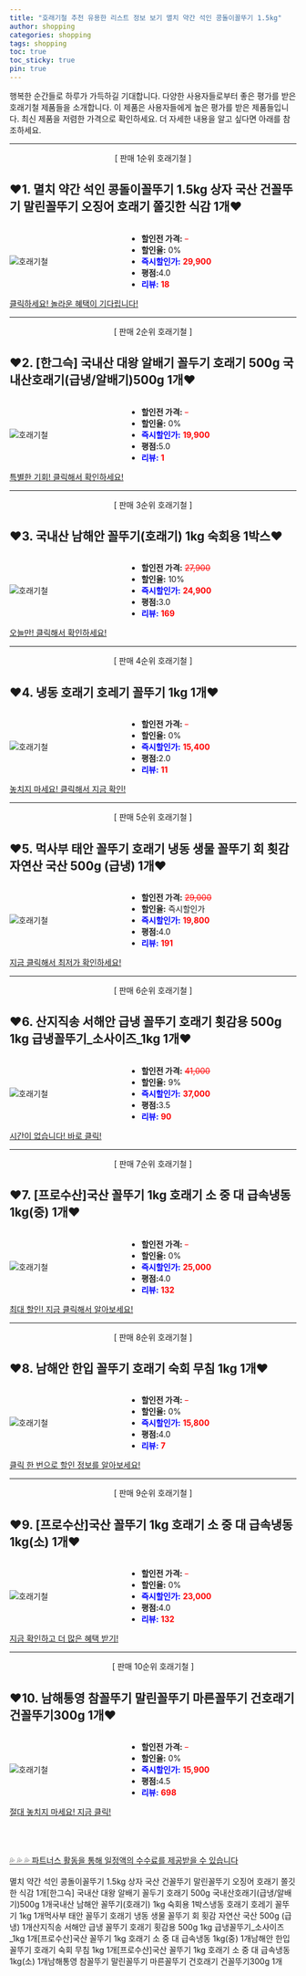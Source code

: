 ```yaml
---
title: "호래기철 추천 유용한 리스트 정보 보기 멸치 약간 석인 콩돌이꼴뚜기 1.5kg"
author: shopping
categories: shopping
tags: shopping
toc: true
toc_sticky: true
pin: true
---
```

행복한 순간들로 하루가 가득하길 기대합니다. 다양한 사용자들로부터 좋은 평가를 받은 호래기철 제품들을 소개합니다. 이 제품은 사용자들에게 높은 평가를 받은 제품들입니다. 최신 제품을 저렴한 가격으로 확인하세요. 더 자세한 내용을 알고 싶다면 아래를 참조하세요.

---
<p class="toplist" style="margin: 0 auto; display: block; width: fit-content;">[ 판매 1순위 호래기철 ]</p>

<h2><strong>❤️1. 멸치 약간 석인 콩돌이꼴뚜기 1.5kg 상자 국산 건꼴뚜기 말린꼴뚜기 오징어 호래기 쫄깃한 식감 1개❤️</strong></h2>

<div style="display: flex; align-items: center;">
    <div style="flex: 0.4;">
        <img src="https://thumbnail7.coupangcdn.com/thumbnails/remote/230x230ex/image/vendor_inventory/c722/36eb3598327ca25f1987de017bb788ca6d150499bf410ea96c06b361e834.jpg" alt="호래기철" style="max-width: 100%;">
    </div>
    <div style="flex: 0.6; margin-left: 10px;">
        <ul>
            <li><strong>할인전 가격:</strong> <del style="color: red;">-</del></li>
            <li><strong>할인율:</strong> 0%</li>
            <li><span style='color:blue'><strong>즉시할인가:</strong></span> <span style='color:red'><strong>29,900</strong></span></li>
            <li><strong>평점:</strong>4.0</li>
            <li><span style='color:blue'><strong>리뷰:</strong></span> <span style='color:red'><strong>18</strong></span></li>
        </ul>
    </div>
</div>
<div class="center">
    <a href="https://selin100587.github.io?lptag=AF9450613&subid=githubio&pageKey=7650574675&traceid=V0-153&itemId=20355063355&vendorItemId=87439376307" class="myButton">
        클릭하세요! 놀라운 혜택이 기다립니다!
    </a>
</div>


---
<p class="toplist" style="margin: 0 auto; display: block; width: fit-content;">[ 판매 2순위 호래기철 ]</p>

<h2><strong>❤️2. [한그슥] 국내산 대왕 알배기 꼴두기 호래기 500g 국내산호래기(급냉/알배기)500g 1개❤️</strong></h2>

<div style="display: flex; align-items: center;">
    <div style="flex: 0.4;">
        <img src="https://thumbnail7.coupangcdn.com/thumbnails/remote/230x230ex/image/vendor_inventory/9537/57ec1ce152c5c81d4898629c9af166aa44f950f163fde86947d48070d6aa.jpg" alt="호래기철" style="max-width: 100%;">
    </div>
    <div style="flex: 0.6; margin-left: 10px;">
        <ul>
            <li><strong>할인전 가격:</strong> <del style="color: red;">-</del></li>
            <li><strong>할인율:</strong> 0%</li>
            <li><span style='color:blue'><strong>즉시할인가:</strong></span> <span style='color:red'><strong>19,900</strong></span></li>
            <li><strong>평점:</strong>5.0</li>
            <li><span style='color:blue'><strong>리뷰:</strong></span> <span style='color:red'><strong>1</strong></span></li>
        </ul>
    </div>
</div>
<div class="center">
    <a href="https://selin100587.github.io?lptag=AF9450613&subid=githubio&pageKey=7434567327&traceid=V0-153&itemId=19317775074&vendorItemId=86431950552" class="myButton">
        특별한 기회! 클릭해서 확인하세요!
    </a>
</div>


---
<p class="toplist" style="margin: 0 auto; display: block; width: fit-content;">[ 판매 3순위 호래기철 ]</p>

<h2><strong>❤️3. 국내산 남해안 꼴뚜기(호래기) 1kg 숙회용 1박스❤️</strong></h2>

<div style="display: flex; align-items: center;">
    <div style="flex: 0.4;">
        <img src="https://thumbnail8.coupangcdn.com/thumbnails/remote/230x230ex/image/vendor_inventory/7e8b/5fd2f91652d4e7843323bffef3fa37a1fac6a96a39313864d2bf5a843dd8.jpg" alt="호래기철" style="max-width: 100%;">
    </div>
    <div style="flex: 0.6; margin-left: 10px;">
        <ul>
            <li><strong>할인전 가격:</strong> <del style="color: red;">27,900</del></li>
            <li><strong>할인율:</strong> 10%</li>
            <li><span style='color:blue'><strong>즉시할인가:</strong></span> <span style='color:red'><strong>24,900</strong></span></li>
            <li><strong>평점:</strong>3.0</li>
            <li><span style='color:blue'><strong>리뷰:</strong></span> <span style='color:red'><strong>169</strong></span></li>
        </ul>
    </div>
</div>
<div class="center">
    <a href="https://selin100587.github.io?lptag=AF9450613&subid=githubio&pageKey=7289608899&traceid=V0-153&itemId=18628370930&vendorItemId=83981804887" class="myButton">
        오늘만! 클릭해서 확인하세요!
    </a>
</div>


---
<p class="toplist" style="margin: 0 auto; display: block; width: fit-content;">[ 판매 4순위 호래기철 ]</p>

<h2><strong>❤️4. 냉동 호래기 호레기 꼴뚜기 1kg 1개❤️</strong></h2>

<div style="display: flex; align-items: center;">
    <div style="flex: 0.4;">
        <img src="https://thumbnail7.coupangcdn.com/thumbnails/remote/230x230ex/image/vendor_inventory/3336/a5fea60ccc70ecead88c89683764b46fa332384c99eff2c19a85bb730b8c.jpg" alt="호래기철" style="max-width: 100%;">
    </div>
    <div style="flex: 0.6; margin-left: 10px;">
        <ul>
            <li><strong>할인전 가격:</strong> <del style="color: red;">-</del></li>
            <li><strong>할인율:</strong> 0%</li>
            <li><span style='color:blue'><strong>즉시할인가:</strong></span> <span style='color:red'><strong>15,400</strong></span></li>
            <li><strong>평점:</strong>2.0</li>
            <li><span style='color:blue'><strong>리뷰:</strong></span> <span style='color:red'><strong>11</strong></span></li>
        </ul>
    </div>
</div>
<div class="center">
    <a href="https://selin100587.github.io?lptag=AF9450613&subid=githubio&pageKey=8072121453&traceid=V0-153&itemId=22727071604&vendorItemId=89762437793" class="myButton">
        놓치지 마세요! 클릭해서 지금 확인!
    </a>
</div>


---
<p class="toplist" style="margin: 0 auto; display: block; width: fit-content;">[ 판매 5순위 호래기철 ]</p>

<h2><strong>❤️5. 먹사부 태안 꼴뚜기 호래기 냉동 생물 꼴뚜기 회 횟감 자연산 국산 500g (급냉) 1개❤️</strong></h2>

<div style="display: flex; align-items: center;">
    <div style="flex: 0.4;">
        <img src="https://thumbnail8.coupangcdn.com/thumbnails/remote/230x230ex/image/vendor_inventory/8c9c/06d2871806ea779432bb950f2322ece4c02fc873bc6026b767b2d8e4b0ec.png" alt="호래기철" style="max-width: 100%;">
    </div>
    <div style="flex: 0.6; margin-left: 10px;">
        <ul>
            <li><strong>할인전 가격:</strong> <del style="color: red;">29,000</del></li>
            <li><strong>할인율:</strong> 즉시할인가</li>
            <li><span style='color:blue'><strong>즉시할인가:</strong></span> <span style='color:red'><strong>19,800</strong></span></li>
            <li><strong>평점:</strong>4.0</li>
            <li><span style='color:blue'><strong>리뷰:</strong></span> <span style='color:red'><strong>191</strong></span></li>
        </ul>
    </div>
</div>
<div class="center">
    <a href="https://selin100587.github.io?lptag=AF9450613&subid=githubio&pageKey=7185888459&traceid=V0-153&itemId=18132523763&vendorItemId=85283224465" class="myButton">
        지금 클릭해서 최저가 확인하세요!
    </a>
</div>


---
<p class="toplist" style="margin: 0 auto; display: block; width: fit-content;">[ 판매 6순위 호래기철 ]</p>

<h2><strong>❤️6. 산지직송 서해안 급냉 꼴뚜기 호래기 횟감용 500g 1kg 급냉꼴뚜기_소사이즈_1kg 1개❤️</strong></h2>

<div style="display: flex; align-items: center;">
    <div style="flex: 0.4;">
        <img src="https://thumbnail7.coupangcdn.com/thumbnails/remote/230x230ex/image/vendor_inventory/efc8/bf331ef9cdec4c29da682292c23aad76685d7af27f165bc7b211e3decfaa.png" alt="호래기철" style="max-width: 100%;">
    </div>
    <div style="flex: 0.6; margin-left: 10px;">
        <ul>
            <li><strong>할인전 가격:</strong> <del style="color: red;">41,000</del></li>
            <li><strong>할인율:</strong> 9%</li>
            <li><span style='color:blue'><strong>즉시할인가:</strong></span> <span style='color:red'><strong>37,000</strong></span></li>
            <li><strong>평점:</strong>3.5</li>
            <li><span style='color:blue'><strong>리뷰:</strong></span> <span style='color:red'><strong>90</strong></span></li>
        </ul>
    </div>
</div>
<div class="center">
    <a href="https://selin100587.github.io?lptag=AF9450613&subid=githubio&pageKey=7282233400&traceid=V0-153&itemId=18594711913&vendorItemId=85667274379" class="myButton">
        시간이 없습니다! 바로 클릭!
    </a>
</div>


---
<p class="toplist" style="margin: 0 auto; display: block; width: fit-content;">[ 판매 7순위 호래기철 ]</p>

<h2><strong>❤️7. [프로수산]국산 꼴뚜기 1kg 호래기 소 중 대 급속냉동 1kg(중) 1개❤️</strong></h2>

<div style="display: flex; align-items: center;">
    <div style="flex: 0.4;">
        <img src="https://thumbnail10.coupangcdn.com/thumbnails/remote/230x230ex/image/vendor_inventory/014a/927648e44e12ec63d2b0a66c126d8e56be51f4a2d50438452bdd7d09b250.jpg" alt="호래기철" style="max-width: 100%;">
    </div>
    <div style="flex: 0.6; margin-left: 10px;">
        <ul>
            <li><strong>할인전 가격:</strong> <del style="color: red;">-</del></li>
            <li><strong>할인율:</strong> 0%</li>
            <li><span style='color:blue'><strong>즉시할인가:</strong></span> <span style='color:red'><strong>25,000</strong></span></li>
            <li><strong>평점:</strong>4.0</li>
            <li><span style='color:blue'><strong>리뷰:</strong></span> <span style='color:red'><strong>132</strong></span></li>
        </ul>
    </div>
</div>
<div class="center">
    <a href="https://selin100587.github.io?lptag=AF9450613&subid=githubio&pageKey=7143882925&traceid=V0-153&itemId=17945356005&vendorItemId=84974691126" class="myButton">
        최대 할인! 지금 클릭해서 알아보세요!
    </a>
</div>


---
<p class="toplist" style="margin: 0 auto; display: block; width: fit-content;">[ 판매 8순위 호래기철 ]</p>

<h2><strong>❤️8. 남해안 한입 꼴뚜기 호래기 숙회 무침 1kg 1개❤️</strong></h2>

<div style="display: flex; align-items: center;">
    <div style="flex: 0.4;">
        <img src="https://thumbnail8.coupangcdn.com/thumbnails/remote/230x230ex/image/vendor_inventory/48d4/1b3f4a9503810681938774f8a7313bd7647256e4db3ece2e3fb80cf566a7.jpg" alt="호래기철" style="max-width: 100%;">
    </div>
    <div style="flex: 0.6; margin-left: 10px;">
        <ul>
            <li><strong>할인전 가격:</strong> <del style="color: red;">-</del></li>
            <li><strong>할인율:</strong> 0%</li>
            <li><span style='color:blue'><strong>즉시할인가:</strong></span> <span style='color:red'><strong>15,800</strong></span></li>
            <li><strong>평점:</strong>4.0</li>
            <li><span style='color:blue'><strong>리뷰:</strong></span> <span style='color:red'><strong>7</strong></span></li>
        </ul>
    </div>
</div>
<div class="center">
    <a href="https://selin100587.github.io?lptag=AF9450613&subid=githubio&pageKey=8084590419&traceid=V0-153&itemId=22811457880&vendorItemId=89846331469" class="myButton">
        클릭 한 번으로 할인 정보를 알아보세요!
    </a>
</div>


---
<p class="toplist" style="margin: 0 auto; display: block; width: fit-content;">[ 판매 9순위 호래기철 ]</p>

<h2><strong>❤️9. [프로수산]국산 꼴뚜기 1kg 호래기 소 중 대 급속냉동 1kg(소) 1개❤️</strong></h2>

<div style="display: flex; align-items: center;">
    <div style="flex: 0.4;">
        <img src="https://thumbnail10.coupangcdn.com/thumbnails/remote/230x230ex/image/vendor_inventory/014a/927648e44e12ec63d2b0a66c126d8e56be51f4a2d50438452bdd7d09b250.jpg" alt="호래기철" style="max-width: 100%;">
    </div>
    <div style="flex: 0.6; margin-left: 10px;">
        <ul>
            <li><strong>할인전 가격:</strong> <del style="color: red;">-</del></li>
            <li><strong>할인율:</strong> 0%</li>
            <li><span style='color:blue'><strong>즉시할인가:</strong></span> <span style='color:red'><strong>23,000</strong></span></li>
            <li><strong>평점:</strong>4.0</li>
            <li><span style='color:blue'><strong>리뷰:</strong></span> <span style='color:red'><strong>132</strong></span></li>
        </ul>
    </div>
</div>
<div class="center">
    <a href="https://selin100587.github.io?lptag=AF9450613&subid=githubio&pageKey=7143882925&traceid=V0-153&itemId=17945356002&vendorItemId=84974691103" class="myButton">
        지금 확인하고 더 많은 혜택 받기!
    </a>
</div>


---
<p class="toplist" style="margin: 0 auto; display: block; width: fit-content;">[ 판매 10순위 호래기철 ]</p>

<h2><strong>❤️10. 남해통영 참꼴뚜기 말린꼴뚜기 마른꼴뚜기 건호래기 건꼴뚜기300g 1개❤️</strong></h2>

<div style="display: flex; align-items: center;">
    <div style="flex: 0.4;">
        <img src="https://thumbnail8.coupangcdn.com/thumbnails/remote/230x230ex/image/vendor_inventory/5f07/4d686c05d2a7877c392bcfb2b0ec4b82cafb2e5fd972bd2e9c98faefff12.png" alt="호래기철" style="max-width: 100%;">
    </div>
    <div style="flex: 0.6; margin-left: 10px;">
        <ul>
            <li><strong>할인전 가격:</strong> <del style="color: red;">-</del></li>
            <li><strong>할인율:</strong> 0%</li>
            <li><span style='color:blue'><strong>즉시할인가:</strong></span> <span style='color:red'><strong>15,900</strong></span></li>
            <li><strong>평점:</strong>4.5</li>
            <li><span style='color:blue'><strong>리뷰:</strong></span> <span style='color:red'><strong>698</strong></span></li>
        </ul>
    </div>
</div>
<div class="center">
    <a href="https://selin100587.github.io?lptag=AF9450613&subid=githubio&pageKey=4938837541&traceid=V0-153&itemId=6503184669&vendorItemId=88836612928" class="myButton">
        절대 놓치지 마세요! 지금 클릭!
    </a>
</div>

<br><br><br>[💦 💦 💦 파트너스 활동을 통해 일정액의 수수료를 제공받을 수 있습니다](https://link.coupang.com/a/bcpT2c)<br><br>멸치 약간 석인 콩돌이꼴뚜기 1.5kg 상자 국산 건꼴뚜기 말린꼴뚜기 오징어 호래기 쫄깃한 식감 1개[한그슥] 국내산 대왕 알배기 꼴두기 호래기 500g 국내산호래기(급냉/알배기)500g 1개국내산 남해안 꼴뚜기(호래기) 1kg 숙회용 1박스냉동 호래기 호레기 꼴뚜기 1kg 1개먹사부 태안 꼴뚜기 호래기 냉동 생물 꼴뚜기 회 횟감 자연산 국산 500g (급냉) 1개산지직송 서해안 급냉 꼴뚜기 호래기 횟감용 500g 1kg 급냉꼴뚜기_소사이즈_1kg 1개[프로수산]국산 꼴뚜기 1kg 호래기 소 중 대 급속냉동 1kg(중) 1개남해안 한입 꼴뚜기 호래기 숙회 무침 1kg 1개[프로수산]국산 꼴뚜기 1kg 호래기 소 중 대 급속냉동 1kg(소) 1개남해통영 참꼴뚜기 말린꼴뚜기 마른꼴뚜기 건호래기 건꼴뚜기300g 1개